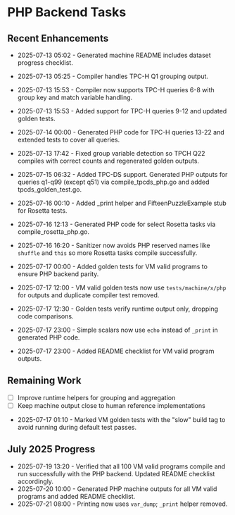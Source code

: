 # PHP Backend Tasks

## Recent Enhancements
- 2025-07-13 05:02 - Generated machine README includes dataset progress checklist.
- 2025-07-13 05:25 - Compiler handles TPC-H Q1 grouping output.
- 2025-07-13 15:53 - Compiler now supports TPC-H queries 6-8 with group key and
  match variable handling.
- 2025-07-13 15:53 - Added support for TPC-H queries 9-12 and updated golden
  tests.
- 2025-07-14 00:00 - Generated PHP code for TPC-H queries 13-22 and extended
  tests to cover all queries.
- 2025-07-13 17:42 - Fixed group variable detection so TPCH Q22 compiles with
  correct counts and regenerated golden outputs.
- 2025-07-15 06:32 - Added TPC-DS support. Generated PHP outputs for queries q1-q99 (except q51) via compile_tpcds_php.go and added tpcds_golden_test.go.
- 2025-07-16 00:10 - Added _print helper and FifteenPuzzleExample stub for Rosetta tests.
- 2025-07-16 12:13 - Generated PHP code for select Rosetta tasks via compile_rosetta_php.go.
- 2025-07-16 16:20 - Sanitizer now avoids PHP reserved names like `shuffle` and
  `this` so more Rosetta tasks compile successfully.
- 2025-07-17 00:00 - Added golden tests for VM valid programs to ensure PHP backend parity.

- 2025-07-17 12:00 - VM valid golden tests now use `tests/machine/x/php` for outputs and duplicate compiler test removed.
- 2025-07-17 12:30 - Golden tests verify runtime output only, dropping code comparisons.

- 2025-07-17 23:00 - Simple scalars now use `echo` instead of `_print` in generated PHP code.
- 2025-07-17 23:00 - Added README checklist for VM valid program outputs.

## Remaining Work
- [ ] Improve runtime helpers for grouping and aggregation
- [ ] Keep machine output close to human reference implementations
- 2025-07-17 01:10 - Marked VM golden tests with the "slow" build tag to avoid running during default test passes.

## July 2025 Progress
- 2025-07-19 13:20 - Verified that all 100 VM valid programs compile and run successfully with the PHP backend. Updated README checklist accordingly.
- 2025-07-20 10:00 - Generated PHP machine outputs for all VM valid programs and added README checklist.
- 2025-07-21 08:00 - Printing now uses `var_dump`; `_print` helper removed.
